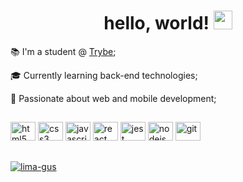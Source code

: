 <h1 align="center"> hello, world! <img height="30" width="30" src="https://raw.githubusercontent.com/kaueMarques/kaueMarques/master/hi.gif" /> </h1>

<p>📚 I'm a student @ <a href="https://www.betrybe.com/"> Trybe</a>;</p> 
<p>🎓 Currently learning back-end technologies;</p>
<p>🖤 Passionate about web and mobile development;</p>

##
<p>
  <img height="30" width="40" alt="html5" title="HTML5" src="https://cdn.jsdelivr.net/gh/devicons/devicon/icons/html5/html5-original.svg" />
  <img height="30" width="40" alt="css3" title="CSS3" src="https://cdn.jsdelivr.net/gh/devicons/devicon/icons/css3/css3-original.svg" />
  <img height="30" width="40" alt="javascript" title="JavaScript" src="https://cdn.jsdelivr.net/gh/devicons/devicon/icons/javascript/javascript-original.svg" />
  <img height="30" width="40" alt="react" title="React" src="https://cdn.jsdelivr.net/gh/devicons/devicon/icons/react/react-original.svg" />
  <img height="30" width="40" alt="jest" title="Jest" src="https://cdn.jsdelivr.net/gh/devicons/devicon/icons/jest/jest-plain.svg" />
  <img height="30" width="40" alt="nodejs" title="NodeJS" src="https://cdn.jsdelivr.net/gh/devicons/devicon/icons/nodejs/nodejs-original.svg" />
  <img height="30" width="40" alt="git" title="Git" src="https://cdn.jsdelivr.net/gh/devicons/devicon/icons/git/git-original.svg" />
</p>

##
<p>
  <a href="https://linkedin.com/in/lima-gus" target="_blank"><img align="center" src="https://img.shields.io/badge/linkedin-%230077B5.svg?style=for-the-badge&logo=linkedin&logoColor=white" alt="lima-gus"/></a>
</p>

<!-- 
  <img height="30" width="40" alt="nextjs" title="NextJS" src="https://cdn.jsdelivr.net/gh/devicons/devicon/icons/nextjs/nextjs-line.svg" />
  <img height="30" width="40" alt="typescript" title="TypeScript" src="https://cdn.jsdelivr.net/gh/devicons/devicon/icons/typescript/typescript-original.svg" />
  <img height="30" width="40" alt="python" title="Python" src="https://cdn.jsdelivr.net/gh/devicons/devicon/icons/python/python-original.svg" />
-->

<!--
<p align="center"> 
<img height="160em" src="https://github-readme-stats.vercel.app/api?username=lima-gus&show_icons=true&count_private=true&theme=dark" />
<img height="160em" src="https://github-readme-stats.vercel.app/api/top-langs/?username=lima-gus&layout=compact&theme=dark&langs_count=5" />
</p> 
 -->

